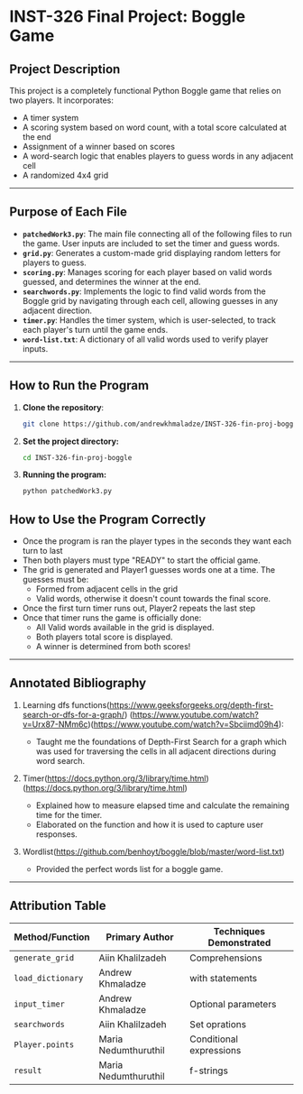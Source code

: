 # **INST-326 Final Project: Boggle Game**

## **Project Description** 
This project is a completely functional Python Boggle game that relies on two players. It incorporates:
- A timer system
- A scoring system based on word count, with a total score calculated at the end
- Assignment of a winner based on scores
- A word-search logic that enables players to guess words in any adjacent cell
- A randomized 4x4 grid

---

## **Purpose of Each File**
- **`patchedWork3.py`**: The main file connecting all of the following files to run the game. User inputs are included to set the timer and guess words.
- **`grid.py`**: Generates a custom-made grid displaying random letters for players to guess.
- **`scoring.py`**: Manages scoring for each player based on valid words guessed, and determines the winner at the end.
- **`searchwords.py`**: Implements the logic to find valid words from the Boggle grid by navigating through each cell, allowing guesses in any adjacent direction. 
- **`timer.py`**: Handles the timer system, which is user-selected, to track each player's turn until the game ends.
- **`word-list.txt`**: A dictionary of all valid words used to verify player inputs.

---

## **How to Run the Program**
1. **Clone the repository**:
   ```bash
   git clone https://github.com/andrewkhmaladze/INST-326-fin-proj-boggle.git
2. **Set the project directory:**
   ```bash
   cd INST-326-fin-proj-boggle
3. **Running the program:**
   ```bash
   python patchedWork3.py

## **How to Use the Program Correctly**
- Once the program is ran the player types in the seconds they want each turn to last
- Then both players must type "READY" to start the official game.
- The grid is generated and Player1 guesses words one at a time. The guesses must be:
     - Formed from adjacent cells in the grid
     - Valid words, otherwise it doesn't count towards the final score.
- Once the first turn timer runs out, Player2 repeats the last step
- Once that timer runs the game is officially done:
     - All Valid words available in the grid is displayed.
     - Both players total score is displayed.
     - A winner is determined from both scores!

---

## **Annotated Bibliography**
1. Learning dfs functions(https://www.geeksforgeeks.org/depth-first-search-or-dfs-for-a-graph/)
   (https://www.youtube.com/watch?v=Urx87-NMm6c)(https://www.youtube.com/watch?v=Sbciimd09h4):
   - Taught me the foundations of Depth-First Search for a graph which was used for traversing 
     the cells in all adjacent directions during word search.

2. Timer(https://docs.python.org/3/library/time.html) 
   (https://docs.python.org/3/library/time.html)
   - Explained how to measure elapsed time and calculate the remaining time for the timer.
   - Elaborated on the function and how it is used to capture user responses.

3. Wordlist(https://github.com/benhoyt/boggle/blob/master/word-list.txt)
   - Provided the perfect words list for a boggle game.

---

## **Attribution Table**

| Method/Function       | Primary Author      | Techniques Demonstrated         |
|-----------------------|---------------------|-------------------------------------|
| `generate_grid`       | Aiin Khalilzadeh    | Comprehensions |
| `load_dictionary`     | Andrew Khmaladze    | with statements |
| `input_timer`         | Andrew Khmaladze    | Optional parameters  |
| `searchwords`         | Aiin Khalilzadeh    | Set oprations    |
| `Player.points`       | Maria Nedumthuruthil    | Conditional expressions          |
| `result`              | Maria Nedumthuruthil   | f-strings  |
